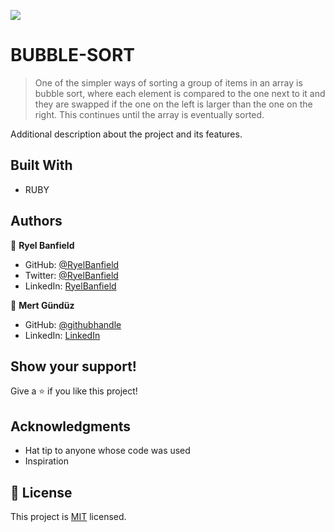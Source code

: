 ![](https://img.shields.io/badge/Microverse-blueviolet)

# BUBBLE-SORT

> One of the simpler ways of sorting a group of items in an array is bubble sort, where each element is compared to the one next to it and they are swapped if the one on the left is larger than the one on the right. This continues until the array is eventually sorted.

Additional description about the project and its features.

## Built With

- RUBY

## Authors

👤 **Ryel Banfield**

- GitHub: [@RyelBanfield](https://github.com/RyelBanfield)
- Twitter: [@RyelBanfield](https://twitter.com/RyelBanfield)
- LinkedIn: [RyelBanfield](https://www.linkedin.com/in/ryel-banfield-93a6a71b4/)

👤 **Mert Gündüz**

- GitHub: [@githubhandle](https://github.com/mgunduz1)
- LinkedIn: [LinkedIn](https://www.linkedin.com/in/mert-gunduz-875280202/)

## Show your support!

Give a ⭐️ if you like this project!

## Acknowledgments

- Hat tip to anyone whose code was used
- Inspiration

## 📝 License

This project is [MIT](LICENSE) licensed.
